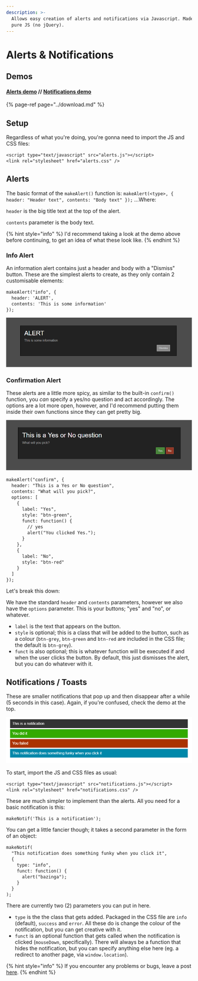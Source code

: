 ```yaml
---
description: >-
  Allows easy creation of alerts and notifications via Javascript. Made with
  pure JS (no jQuery).
---
```


# Alerts & Notifications

## Demos

#### [Alerts demo](https://codepen.io/inet/pen/YBMqBE) // [Notifications demo](https://codepen.io/inet/pen/LqvvGX)

{% page-ref page="../download.md" %}

## Setup

Regardless of what you're doing, you're gonna need to import the JS and CSS files:

```text
<script type="text/javascript" src="alerts.js"></script>
<link rel="stylesheet" href="alerts.css" />
```

## Alerts

The basic format of the `makeAlert()` function is: `makeAlert(<type>, { header: "Header text", contents: "Body text" });` ...Where:

`header` is the big title text at the top of the alert.

`contents` parameter is the body text.

{% hint style="info" %}
I'd recommend taking a look at the demo above before continuing, to get an idea of what these look like.
{% endhint %}

### Info Alert

An information alert contains just a header and body with a "Dismiss" button. These are the simplest alerts to create, as they only contain 2 customisable elements:

```text
makeAlert("info", {
  header: 'ALERT',
  contents: 'This is some information'
});
```

![Info alert in action](../.gitbook/assets/chrome_2019-03-07_03-27-01.png)

### Confirmation Alert

These alerts are a little more spicy, as similar to the built-in `confirm()` function, you _can_ specify a yes/no question and act accordingly. The options are a lot more open, however, and I'd recommend putting them inside their own functions since they can get pretty big.

![Confirmation alert](../.gitbook/assets/chrome_2019-03-07_03-28-52.png)

```text
makeAlert("confirm", {
  header: "This is a Yes or No question",
  contents: "What will you pick?",
  options: [
    {
      label: "Yes",
      style: "btn-green",
      funct: function() {
        // yes
        alert("You clicked Yes.");    
      }
    },
    {
      label: "No",
      style: "btn-red"
    }
  ]
});
```

Let's break this down:

We have the standard `header` and `contents` parameters, however we also have the `options` parameter. This is your buttons; "yes" and "no", or whatever.

* `label` is the text that appears on the button.
* `style` is optional; this is a class that will be added to the button, such as a colour \(`btn-grey`, `btn-green` and `btn-red` are included in the CSS file; the default is `btn-grey`\).
* `funct` is also optional; this is whatever function will be executed if and when the user clicks the button. By default, this just dismisses the alert, but you can do whatever with it.

## Notifications / Toasts

These are smaller notifications that pop up and then disappear after a while \(5 seconds in this case\). Again, if you're confused, check the demo at the top.

![The different types of notification: default, success, error, info](../.gitbook/assets/chrome_2019-03-07_03-30-50.png)

To start, import the JS and CSS files as usual:

```text
<script type="text/javascript" src="notifications.js"></script>
<link rel="stylesheet" href="notifications.css" />
```

These are much simpler to implement than the alerts. All you need for a basic notification is this:

```text
makeNotif('This is a notification');
```

You can get a little fancier though; it takes a second parameter in the form of an object:

```text
makeNotif(
  "This notification does something funky when you click it", 
  {
    type: "info",
    funct: function() {
      alert("bazinga");
    }
  }
);
```

There are currently two \(2\) parameters you can put in here.

* `type` is the the class that gets added. Packaged in the CSS file are `info` \(default\), `success` and `error`. All these do is change the colour of the notification, but you can get creative with it.
* `funct` is an optional function that gets called when the notification is clicked \(`mouseDown`, specifically\). There will always be a function that hides the notification, but you can specify anything else here \(eg. a redirect to another page, via `window.location`\).

{% hint style="info" %}
If you encounter any problems or bugs, leave a post [here](https://github.com/IEVEVO/web-utils/issues).
{% endhint %}

